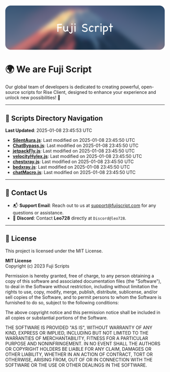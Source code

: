 ![Banner](.github/b.webp)

# 🌍 **We are Fuji Script**

Our global team of developers is dedicated to creating powerful, open-source scripts for Rise Client, designed to enhance your experience and unlock new possibilities! 🌟

---
<!-- SCRIPTS_NAVIGATION_START -->
## 📂 **Scripts Directory Navigation**

**Last Updated**: 2025-01-08 23:45:53 UTC

- **[SilentAura.js](scripts/SilentAura.js)**: Last modified on 2025-01-08 23:45:50 UTC
- **[ChatBypass.js](scripts/ChatBypass.js)**: Last modified on 2025-01-08 23:45:50 UTC
- **[jetpackFly.js](scripts/jetpackFly.js)**: Last modified on 2025-01-08 23:45:50 UTC
- **[velocityHylex.js](scripts/velocityHylex.js)**: Last modified on 2025-01-08 23:45:50 UTC
- **[chestxray.js](scripts/chestxray.js)**: Last modified on 2025-01-08 23:45:50 UTC
- **[bedxray.js](scripts/bedxray.js)**: Last modified on 2025-01-08 23:45:50 UTC
- **[chatMacro.js](scripts/chatMacro.js)**: Last modified on 2025-01-08 23:45:50 UTC

<!-- SCRIPTS_NAVIGATION_END -->

---

## 💬 **Contact Us**  
- 📬 **Support Email**: Reach out to us at [support@fujiscript.com](mailto:support@fujiscript.com) for any questions or assistance.  
- 💬 **Discord**: Contact **Leo728** directly at `Discord@leo728`.

---

## 📜 **License**

This project is licensed under the MIT License.  

**MIT License**  
Copyright (c) 2023 Fuji Scripts  

Permission is hereby granted, free of charge, to any person obtaining a copy of this software and associated documentation files (the "Software"), to deal in the Software without restriction, including without limitation the rights to use, copy, modify, merge, publish, distribute, sublicense, and/or sell copies of the Software, and to permit persons to whom the Software is furnished to do so, subject to the following conditions:  

The above copyright notice and this permission notice shall be included in all copies or substantial portions of the Software.  

THE SOFTWARE IS PROVIDED "AS IS", WITHOUT WARRANTY OF ANY KIND, EXPRESS OR IMPLIED, INCLUDING BUT NOT LIMITED TO THE WARRANTIES OF MERCHANTABILITY, FITNESS FOR A PARTICULAR PURPOSE AND NONINFRINGEMENT. IN NO EVENT SHALL THE AUTHORS OR COPYRIGHT HOLDERS BE LIABLE FOR ANY CLAIM, DAMAGES OR OTHER LIABILITY, WHETHER IN AN ACTION OF CONTRACT, TORT OR OTHERWISE, ARISING FROM, OUT OF OR IN CONNECTION WITH THE SOFTWARE OR THE USE OR OTHER DEALINGS IN THE SOFTWARE.  
